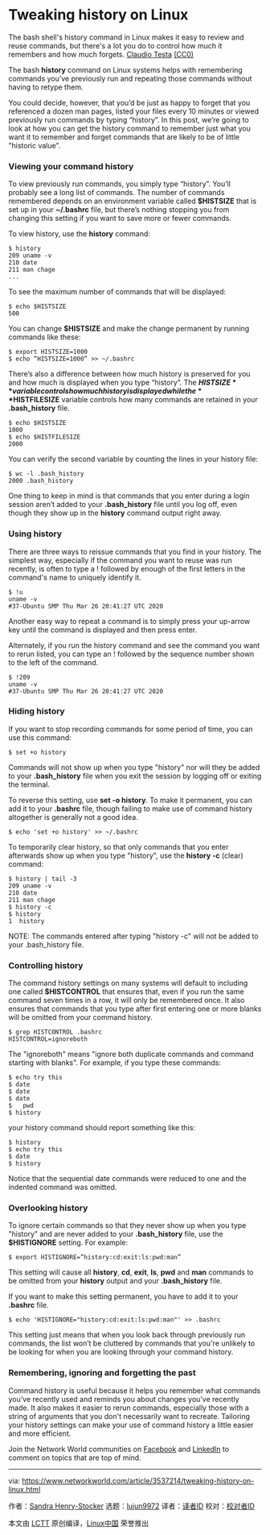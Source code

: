 [#]: collector: (lujun9972)
[#]: translator: (wxy)
[#]: reviewer: ( )
[#]: publisher: ( )
[#]: url: ( )
[#]: subject: (Tweaking history on Linux)
[#]: via: (https://www.networkworld.com/article/3537214/tweaking-history-on-linux.html)
[#]: author: (Sandra Henry-Stocker https://www.networkworld.com/author/Sandra-Henry_Stocker/)

Tweaking history on Linux
======
The bash shell's history command in Linux makes it easy to review and reuse commands, but there's a lot you do to control how much it remembers and how much forgets.
[Claudio Testa][1] [(CC0)][2]

The bash **history** command on Linux systems helps with remembering commands you’ve previously run and repeating those commands without having to retype them.

You could decide, however, that you’d be just as happy to forget that you referenced a dozen man pages, listed your files every 10 minutes or viewed previously run commands by typing “history”. In this post, we’re going to look at how you can get the history command to remember just what you want it to remember and forget commands that are likely to be of little "historic value".

### Viewing your command history

To view previously run commands, you simply type “history”. You’ll probably see a long list of commands. The number of commands remembered depends on an environment variable called **$HISTSIZE** that is set up in your **~/.bashrc** file, but there’s nothing stopping you from changing this setting if you want to save more or fewer commands.

To view history, use the **history** command:

```
$ history
209 uname -v
210 date
211 man chage
...
```

To see the maximum number of commands that will be displayed:

```
$ echo $HISTSIZE
500
```

You can change **$HISTSIZE** and make the change permanent by running commands like these:

```
$ export HISTSIZE=1000
$ echo “HISTSIZE=1000” >> ~/.bashrc
```

There’s also a difference between how much history is preserved for you and how much is displayed when you type “history”. The **$HISTSIZE** variable controls how much history is displayed while the **$HISTFILESIZE** variable controls how many commands are retained in your **.bash_history** file.

[][3]

```
$ echo $HISTSIZE
1000
$ echo $HISTFILESIZE
2000
```

You can verify the second variable by counting the lines in your history file:

```
$ wc -l .bash_history
2000 .bash_history
```

One thing to keep in mind is that commands that you enter during a login session aren’t added to your **.bash_history** file until you log off, even though they show up in the **history** command output right away.

### Using history

There are three ways to reissue commands that you find in your history. The simplest way, especially if the command you want to reuse was run recently, is often to type a ! followed by enough of the first letters in the command's name to uniquely identify it.

```
$ !u
uname -v
#37-Ubuntu SMP Thu Mar 26 20:41:27 UTC 2020
```

Another easy way to repeat a command is to simply press your up-arrow key until the command is displayed and then press enter.

Alternately, if you run the history command and see the command you want to rerun listed, you can type an ! followed by the sequence number shown to the left of the command.

```
$ !209
uname -v
#37-Ubuntu SMP Thu Mar 26 20:41:27 UTC 2020
```

### Hiding history

If you want to stop recording commands for some period of time, you can use this command:

```
$ set +o history
```

Commands will not show up when you type "history" nor will they be added to your **.bash_history** file when you exit the session by logging off or exiting the terminal.

To reverse this setting, use **set -o history**. To make it permanent, you can add it to your **.bashrc** file, though failing to make use of command history altogether is generally not a good idea.

```
$ echo 'set +o history' >> ~/.bashrc
```

To temporarily clear history, so that only commands that you enter afterwards show up when you type "history", use the **history -c** (clear) command:

```
$ history | tail -3
209 uname -v
210 date
211 man chage
$ history -c
$ history
1  history
```

NOTE: The commands entered after typing "history -c" will not be added to your .bash_history file.

### Controlling history

The command history settings on many systems will default to including one called **$HISTCONTROL** that ensures that, even if you run the same command seven times in a row, it will only be remembered once. It also ensures that commands that you type after first entering one or more blanks will be omitted from your command history.

```
$ grep HISTCONTROL .bashrc
HISTCONTROL=ignoreboth
```

The "ignoreboth" means "ignore both duplicate commands and command starting with blanks". For example, if you type these commands:

```
$ echo try this
$ date
$ date
$ date
$   pwd
$ history
```

your history command should report something like this:

```
$ history
$ echo try this
$ date
$ history
```

Notice that the sequential date commands were reduced to one and the indented command was omitted.

### Overlooking history

To ignore certain commands so that they never show up when you type "history" and are never added to your **.bash_history** file, use the **$HISTIGNORE** setting. For example:

```
$ export HISTIGNORE=”history:cd:exit:ls:pwd:man”
```

This setting will cause all **history**, **cd**, **exit**, **ls**, **pwd** and **man** commands to be omitted from your **history** output and your **.bash_history** file.

If you want to make this setting permanent, you have to add it to your **.bashrc** file.

```
$ echo 'HISTIGNORE="history:cd:exit:ls:pwd:man"' >> .bashrc
```

This setting just means that when you look back through previously run commands, the list won’t be cluttered by commands that you're unlikely to be looking for when you are looking through your command history.

### Remembering, ignoring and forgetting the past

Command history is useful because it helps you remember what commands you’ve recently used and reminds you about changes you’ve recently made. It also makes it easier to rerun commands, especially those with a string of arguments that you don't necessarily want to recreate. Tailoring your history settings can make your use of command history a little easier and more efficient.

Join the Network World communities on [Facebook][4] and [LinkedIn][5] to comment on topics that are top of mind.

--------------------------------------------------------------------------------

via: https://www.networkworld.com/article/3537214/tweaking-history-on-linux.html

作者：[Sandra Henry-Stocker][a]
选题：[lujun9972][b]
译者：[译者ID](https://github.com/译者ID)
校对：[校对者ID](https://github.com/校对者ID)

本文由 [LCTT](https://github.com/LCTT/TranslateProject) 原创编译，[Linux中国](https://linux.cn/) 荣誉推出

[a]: https://www.networkworld.com/author/Sandra-Henry_Stocker/
[b]: https://github.com/lujun9972
[1]: https://unsplash.com/photos/iqeG5xA96M4
[2]: https://creativecommons.org/publicdomain/zero/1.0/
[3]: https://www.networkworld.com/blog/itaas-and-the-corporate-storage-technology/?utm_source=IDG&utm_medium=promotions&utm_campaign=HPE22140&utm_content=sidebar (ITAAS and Corporate Storage Strategy)
[4]: https://www.facebook.com/NetworkWorld/
[5]: https://www.linkedin.com/company/network-world
